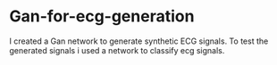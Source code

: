 # Gan-for-ecg-generation

I created a Gan network to generate synthetic ECG signals. To test the generated signals i used a network to classify ecg signals.
